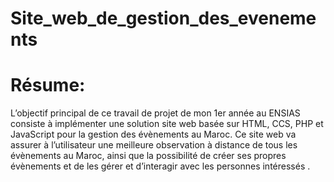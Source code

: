 # Site_web_de_gestion_des_evenements

# Résume:
L’objectif principal de ce travail de projet de mon 1er année au ENSIAS consiste à implémenter une solution site web basée sur HTML, CCS, PHP et JavaScript pour la gestion des évènements au Maroc. 
       Ce site web va assurer à l’utilisateur une meilleure observation à distance de tous les évènements au Maroc, ainsi que la possibilité de créer ses propres évènements et de les gérer et d’interagir avec les personnes intéressés .


